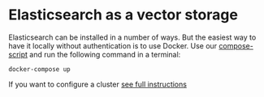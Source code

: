 # Elasticsearch as a vector storage

Elasticsearch can be installed in a number of ways. But the easiest way to have it locally without authentication is to use Docker.
Use our [compose-script](docker-compose.yml) and run the following command in a terminal:

    docker-compose up

If you want to configure a cluster [see full instructions](https://www.elastic.co/guide/en/elasticsearch/reference/8.8/docker.html#docker)
